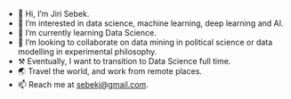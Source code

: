 - 👋 Hi, I’m Jiri Sebek.
- 👀 I’m interested in data science, machine learning, deep learning and AI.
- 🌱 I’m currently learning Data Science.
- 💞️ I’m looking to collaborate on data mining in political science or  data modelling in experimental philosophy.
- ⚒️ Eventually, I want to transition to Data Science full time.
- 🌏 Travel the world, and work from remote places.
- 📫 Reach me at sebekj@gmail.com.

<!---
sebekj/sebekj is a ✨ special ✨ repository because its `README.md` (this file) appears on your GitHub profile.
You can click the Preview link to take a look at your changes.
--->
